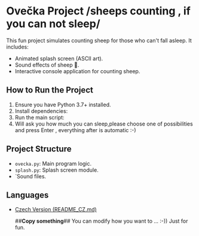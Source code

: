 # Ovečka Project /sheeps counting , if you can not sleep/

This fun project simulates counting sheep for those who can't fall asleep. It includes:
- Animated splash screen (ASCII art).
- Sound effects of sheep 🐑.
- Interactive console application for counting sheep.

## How to Run the Project
1. Ensure you have Python 3.7+ installed.
2. Install dependencies:
3. Run the main script:
4. Will ask you how much you can sleep,please choose one of possibilities and  press Enter , everything after is automatic :-)


## Project Structure
- `ovecka.py`: Main program logic.
- `splash.py`: Splash screen module.
- `Sound files.



## Languages
- [Czech Version (README_CZ.md)](README-CZ.md)

  ##**Copy something**## You can modify how you want to ... :-)) Just for fun.
